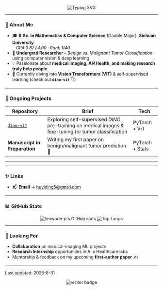 <!--
  If you like this README, give it a ⭐ or fork it!
-->

<p align="center">
  <img src="https://readme-typing-svg.demolab.com?font=Fira+Code&size=28&pause=1000&color=4EDCFB&center=true&vCenter=true&width=900&lines=Hi+there%2C+I'm+Yiding+Hu+%F0%9F%91%8B;Math+%26+CS+Dual+Major+@+Sichuan+University;Medical+Imaging+AI+Enthusiast" alt="Typing SVG" />
</p>

---

### 👋 About Me
- 🎓 **B.Sc. in Mathematics & Computer Science** (Double Major), **Sichuan University**  
  &nbsp;&nbsp;&nbsp;*GPA&nbsp;3.87 / 4.00&nbsp;·&nbsp;Rank 1/40*  
- 🔬 **Undergrad Researcher** – *Benign vs. Malignant Tumor Classification* using computer vision & deep learning  
- 💡 Passionate about **medical imaging, AI4Health, and making research truly help people**  
- 🌱 Currently diving into **Vision Transformers (ViT)** & self-supervised learning (check out **`dino-vit`** 👇)  

---

### 🔭 Ongoing Projects
| Repository | Brief | Tech |
| ---------- | ----- | ---- |
| [`dino-vit`](https://github.com/leowade-p/dino-vit) | Exploring self-supervised *DINO* pre-training on medical images & fine-tuning for tumor classification | PyTorch • ViT |
| **Manuscript in Preparation** | Writing my first paper on benign/malignant tumor prediction 🎯 | PyTorch  • Stats |

---

---

### ✨  Links
- 📬 **Email** →  <huyiding5@gmail.com>

---

### 📊 GitHub Stats
<div align="center">

![leowade-p's GitHub stats](https://github-readme-stats.vercel.app/api?username=leowade-p&show_icons=true&theme=default&hide=prs,issues&count_private=true)
![Top Langs](https://github-readme-stats.vercel.app/api/top-langs/?username=leowade-p&layout=compact)

</div>

---

### 🤝 Looking For
- **Collaboration** on medical-imaging ML projects  
- **Research Internship** opportunities in AI x Healthcare labs  
- Mentorship & feedback on my upcoming **first-author paper** ✍️

---
Last updated: 2025-8-31

<p align="center">
  <img src="https://visitor-badge.laobi.icu/badge?page_id=leowade-p.leowade-p" alt="visitor badge"/>
</p>
